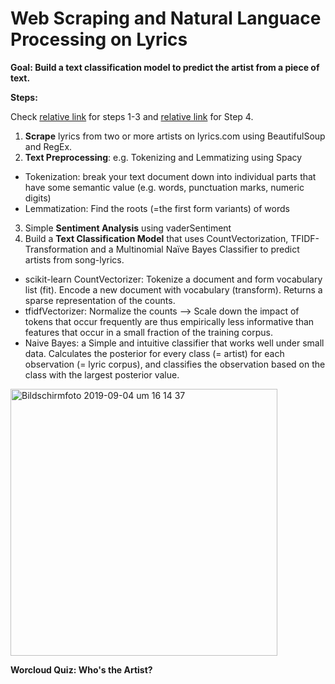 # Web Scraping and Natural Languace Processing on Lyrics

**Goal: Build a text classification model to predict the artist from a piece of text.**

**Steps:**

Check [relative link](lp_scrape_lyrics.py) for steps 1-3 and [relative link](Lyrics_Scrape_Clean.ipynb) for Step 4.

1. **Scrape** lyrics from two or more artists on lyrics.com using BeautifulSoup and RegEx.
2. **Text Preprocessing**:  e.g. Tokenizing and Lemmatizing using Spacy
  - Tokenization: break your text document down into individual parts that have some semantic value (e.g. words, punctuation marks, numeric digits)
  - Lemmatization: Find the roots (=the first form variants) of words
3. Simple **Sentiment Analysis** using vaderSentiment
4. Build a **Text Classification Model** that uses CountVectorization, TFIDF-Transformation and a Multinomial Naïve Bayes Classifier to predict artists from song-lyrics.
  - scikit-learn CountVectorizer: Tokenize a document and form vocabulary list (fit). Encode a new document with vocabulary (transform). Returns a sparse representation of the counts.
  - tfidfVectorizer: Normalize the counts --> Scale down the impact of tokens that occur frequently are thus empirically less informative than features that occur in a small fraction of the training corpus.
  - Naive Bayes: a Simple and intuitive classifier that works well under small data. Calculates the posterior  for every class (= artist) for each observation (= lyric corpus), and classifies the observation based on the class with the largest posterior value.


<img width="427" alt="Bildschirmfoto 2019-09-04 um 16 14 37" src="https://user-images.githubusercontent.com/50407361/64263170-81d2d000-cf2f-11e9-8dd0-2401e9783cbe.png">

**Worcloud Quiz: Who's the Artist?**
